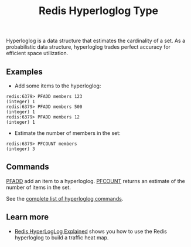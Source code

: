 ﻿---
title: "Redis Hyperloglog Type"
linkTitle: "Hyperloglogs"
weight: 1
description: >
    Introduction to the Redis Hyperloglog data type
---

Hyperloglog is a data structure that estimates the cardinality of a set. As a probabilistic data structure, hyperloglog trades perfect accuracy for efficient space utilization.

## Examples

* Add some items to the hyperloglog:
```
redis:6379> PFADD members 123
(integer) 1
redis:6379> PFADD members 500
(integer) 1
redis:6379> PFADD members 12
(integer) 1
```

* Estimate the number of members in the set:
```
redis:6379> PFCOUNT members
(integer) 3
```

## Commands

[PFADD](/commands/pfadd) add an item to a hyperloglog.
[PFCOUNT](/commands/pfcount) returns an estimate of the number of items in the set.

See the [complete list of hyperloglog commands](https://redis.io/commands/?group=hyperloglog).

## Learn more

* [Redis HyperLogLog Explained](https://www.youtube.com/watch?v=MunL8nnwscQ) shows you how to use the Redis hyperloglog to build a traffic heat map.

